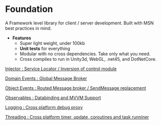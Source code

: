 # Foundation

A Framework level library for client / server development. Built with MSN best practices in mind.

- **Features**
  - Super light weight, under 100kb
  - **Unit tests** for everything
  - Modular with no cross dependencies. Take only what you need.
  - Cross compiles to run in Unity3d, WebGL, .net45, and DotNetCore.
  
[Injector : Service Locator / Inversion of control module](Injector.md) 

[Domain Events : Global Message Broker](DomainEvents.md) 

[Object Events : Routed Message broker / SendMessage replacement](ObjectEvents.md) 

[Observables : Databinding and MVVM Support](Observable.md) 

[Logging : Cross platform debug proxy](Logging.md) 

[Threading : Cross platform timer, update, coroutines and task runniner](Threading.md) 
